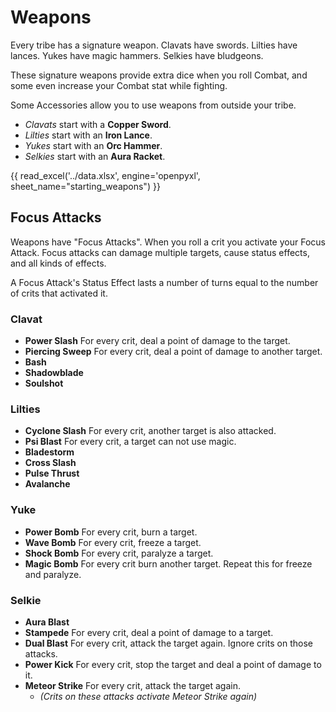 # Weapons

Every tribe has a signature weapon. Clavats have swords. Lilties have lances. Yukes have magic hammers. Selkies have bludgeons.

These signature weapons provide extra dice when you roll Combat, and some even increase your Combat stat while fighting.

Some Accessories allow you to use weapons from outside your tribe.

-   _Clavats_ start with a **Copper Sword**.
-   _Lilties_ start with an **Iron Lance**.
-   _Yukes_ start with an **Orc Hammer**.
-   _Selkies_ start with an **Aura Racket**.

{{ read_excel('../data.xlsx', engine='openpyxl', sheet_name="starting_weapons") }}

## Focus Attacks

Weapons have "Focus Attacks". When you roll a crit you activate your Focus Attack. Focus attacks can damage multiple targets, cause status effects, and all kinds of effects.

A Focus Attack's Status Effect lasts a number of turns equal to the number of crits that activated it.

### Clavat

-   **Power Slash** For every crit, deal a point of damage to the target.
-   **Piercing Sweep** For every crit, deal a point of damage to another target.
-   **Bash**
-   **Shadowblade**
-   **Soulshot**

### Lilties

-   **Cyclone Slash** For every crit, another target is also attacked.
-   **Psi Blast** For every crit, a target can not use magic.
-   **Bladestorm**
-   **Cross Slash**
-   **Pulse Thrust**
-   **Avalanche**

### Yuke

-   **Power Bomb** For every crit, burn a target.
-   **Wave Bomb** For every crit, freeze a target.
-   **Shock Bomb** For every crit, paralyze a target.
-   **Magic Bomb** For every crit burn another target. Repeat this for freeze and paralyze.

### Selkie

-   **Aura Blast**
-   **Stampede** For every crit, deal a point of damage to a target.
-   **Dual Blast** For every crit, attack the target again. Ignore crits on those attacks.
-   **Power Kick** For every crit, stop the target and deal a point of damage to it.
-   **Meteor Strike** For every crit, attack the target again.
    -   _(Crits on these attacks activate Meteor Strike again)_
